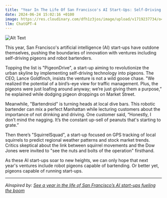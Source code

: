 ```yaml
---
title: "Year In The Life Of San Francisco's AI Start-Ups: Self-Driving Pigeons And Robot Bartenders"
date: 2024-06-24 15:02:16 +0100
image: https://res.cloudinary.com/dfh1z3jos/image/upload/v1719237734/o4xwmcw8shjwyv703d6d.png
llm: ChatGPT-4
---
```

![Alt Text](https://res.cloudinary.com/dfh1z3jos/image/upload/v1719237734/o4xwmcw8shjwyv703d6d.png "A bustling street in San Francisco, with futuristic skyscrapers looming in the background. A group of pigeons with tiny mechanical wings fly in formation, each adorned with a sleek, metallic device on their backs. In a trendy bar, a robot bartender with neon lights and flashing buttons mixes drinks while chatting with a group of tech-savvy patrons. The scene captures the quirky and innovative spirit of the city's AI start-up culture, photographic style.")


This year, San Francisco's artificial intelligence (AI) start-ups have outdone themselves, pushing the boundaries of innovation with ventures including self-driving pigeons and robot bartenders.

Topping the list is "PigeonDrive", a start-up aiming to revolutionize the urban skyline by implementing self-driving technology into pigeons. The CEO, Lance Goldfinch, insists the venture is not a wild goose chase. "We realized the potential of a bird’s-eye view for traffic management. Plus, the pigeons were just loafing around anyway; we’re just giving them a purpose,” he explained while dodging pigeon droppings on Market Street.

Meanwhile, "Bartendroid" is turning heads at local dive bars. This robotic bartender can mix a perfect Manhattan while lecturing customers about the importance of not drinking and driving. One customer said, “Honestly, I don’t mind the nagging. It’s the constant up-sell of peanuts that's starting to grate.”

Then there’s "SquirrelSquad", a start-up focused on GPS tracking of local squirrels to predict regional weather patterns and stock market trends. Critics skeptical about the link between squirrel movements and the Dow Jones were invited to "see the nuts and bolts of the operation" firsthand.

As these AI start-ups soar to new heights, we can only hope that next year's ventures include robot pigeons capable of bartending. Or better yet, pigeons capable of running start-ups.

---
*AInspired by: [See a year in the life of San Francisco’s AI start-ups fueling the boom](https://www.washingtonpost.com/technology/interactive/2024/ai-startups-boom-san-francisco/)*